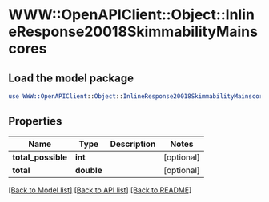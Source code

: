 # WWW::OpenAPIClient::Object::InlineResponse20018SkimmabilityMainscores

## Load the model package
```perl
use WWW::OpenAPIClient::Object::InlineResponse20018SkimmabilityMainscores;
```

## Properties
Name | Type | Description | Notes
------------ | ------------- | ------------- | -------------
**total_possible** | **int** |  | [optional] 
**total** | **double** |  | [optional] 

[[Back to Model list]](../README.md#documentation-for-models) [[Back to API list]](../README.md#documentation-for-api-endpoints) [[Back to README]](../README.md)


